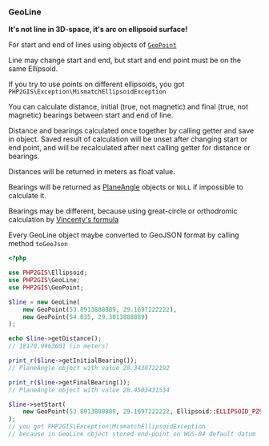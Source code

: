 ### GeoLine

**It's not line in 3D-space, it's arc on ellipsoid surface!**

For start and end of lines using objects of [`GeoPoint`](geopoint.md)

Line may change start and end, but start and end point must be on the same Ellipsoid.

If you try to use points on different ellipsoids, you got `PHP2GIS\Exception\MismatchEllipsoidException`

You can calculate distance, initial (true, not magnetic) and final (true, not magnetic) bearings between start and end of line.

Distance and bearings calculated once together by calling getter and save in object. 
Saved result of calculation will be unset after changing start or end point, and will be recalculated 
after next calling getter for distance or bearings.

Distances will be returned in meters as float value.

Bearings will be returned as [PlaneAngle](plain-angle.md) objects or `NULL` if impossible to calculate it.

Bearings may be different, because using great-circle or orthodromic calculation by [Vincenty's formula](https://en.wikipedia.org/wiki/Vincenty%27s_formulae)  

Every GeoLine object maybe converted to GeoJSON format by calling method `toGeoJson`

```php
<?php

use PHP2GIS\Ellipsoid;
use PHP2GIS\GeoLine;
use PHP2GIS\GeoPoint;

$line = new GeoLine(
    new GeoPoint(53.8913888889, 29.1697222222), 
    new GeoPoint(54.035, 29.3013888889)
);

echo $line->getDistance();           
// 18170.9963601 (in meters)

print_r($line->getInitialBearing()); 
// PlaneAngle object with value 28.3438722192

print_r($line->getFinalBearing());   
// PlaneAngle object with value 28.4503431534

$line->setStart(
    new GeoPoint(53.8913888889, 29.1697222222, Ellipsoid::ELLIPSOID_PZ90)
);
// you got PHP2GIS\Exception\MismatchEllipsoidException
// because in GeoLine object stored end-point on WGS-84 default datum
```